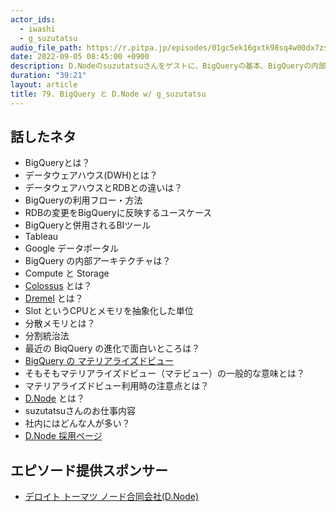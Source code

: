 ```yaml
---
actor_ids:
  - iwashi
  - g_suzutatsu
audio_file_path: https://r.pitpa.jp/episodes/01gc5ek16gxtk98sq4w00dx7zs.mp3
date: 2022-09-05 08:45:00 +0900
description: D.Nodeのsuzutatsuさんをゲストに、BigQueryの基本、BigQueryの内部、最近のアップデート、D.Nodeなどについて語っていただいたエピソードです。
duration: "39:21"
layout: article
title: 79. BigQuery と D.Node w/ g_suzutatsu
---
```


## 話したネタ

- BigQueryとは？
- データウェアハウス(DWH)とは？
- データウェアハウスとRDBとの違いは？
- BigQueryの利用フロー・方法
- RDBの変更をBigQueryに反映するユースケース
- BigQueryと併用されるBIツール
- Tableau
- Google データポータル
- BigQuery の内部アーキテクチャは？
- Compute と Storage
- [Colossus](https://cloud.google.com/blog/ja/products/storage-data-transfer/a-peek-behind-colossus-googles-file-system) とは？
- [Dremel](https://www.notion.so/fukabori-dnote-shownote-f69e7d45d3d44a64a7cbf2072f9f3c64) とは？
- Slot というCPUとメモリを抽象化した単位
- 分散メモリとは？
- 分割統治法
- 最近の BiqQuery の進化で面白いところは？
- [BigQuery の マテリアライズドビュー](https://cloud.google.com/bigquery/docs/materialized-views-intro?hl=ja)
- そもそもマテリアライズドビュー（マテビュー）の一般的な意味とは？
- マテリアライズドビュー利用時の注意点とは？
- [D.Node](https://www.dnode.cloud/join) とは？
- suzutatsuさんのお仕事内容
- 社内にはどんな人が多い？
- [D.Node 採用ページ](https://www.dnode.cloud/join)

## エピソード提供スポンサー

- [デロイト トーマツ ノード合同会社(D.Node)](https://www.dnode.cloud/join)